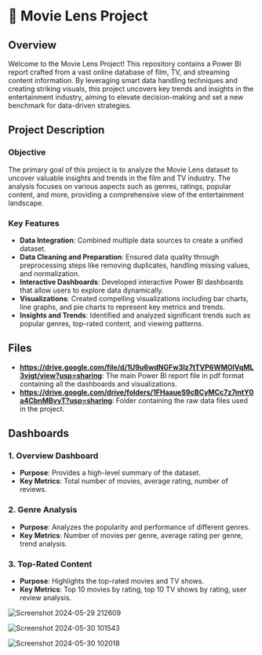 # 🎥 Movie Lens Project

## Overview
Welcome to the Movie Lens Project! This repository contains a Power BI report crafted from a vast online database of film, TV, and streaming content information. By leveraging smart data handling techniques and creating striking visuals, this project uncovers key trends and insights in the entertainment industry, aiming to elevate decision-making and set a new benchmark for data-driven strategies.

## Project Description
### Objective
The primary goal of this project is to analyze the Movie Lens dataset to uncover valuable insights and trends in the film and TV industry. The analysis focuses on various aspects such as genres, ratings, popular content, and more, providing a comprehensive view of the entertainment landscape.

### Key Features
- **Data Integration**: Combined multiple data sources to create a unified dataset.
- **Data Cleaning and Preparation**: Ensured data quality through preprocessing steps like removing duplicates, handling missing values, and normalization.
- **Interactive Dashboards**: Developed interactive Power BI dashboards that allow users to explore data dynamically.
- **Visualizations**: Created compelling visualizations including bar charts, line graphs, and pie charts to represent key metrics and trends.
- **Insights and Trends**: Identified and analyzed significant trends such as popular genres, top-rated content, and viewing patterns.

## Files
- **https://drive.google.com/file/d/1U9u6wdNGFw3Iz7tTVP6WMOlVqML3vjgt/view?usp=sharing**: The main Power BI report file in 
 pdf format containing all the dashboards and visualizations.
- **https://drive.google.com/drive/folders/1FHaaueS9cBCyMCc7z7mtY0a4CbnMBvyT?usp=sharing**: Folder containing the raw data files used in the project.

## Dashboards
### 1. Overview Dashboard
- **Purpose**: Provides a high-level summary of the dataset.
- **Key Metrics**: Total number of movies, average rating, number of reviews.

### 2. Genre Analysis
- **Purpose**: Analyzes the popularity and performance of different genres.
- **Key Metrics**: Number of movies per genre, average rating per genre, trend analysis.

### 3. Top-Rated Content
- **Purpose**: Highlights the top-rated movies and TV shows.
- **Key Metrics**: Top 10 movies by rating, top 10 TV shows by rating, user review analysis.

![Screenshot 2024-05-29 212609](https://github.com/Saurav60/DataAnalytics_projects-/assets/54544042/42435349-1a1a-4a12-b5bb-bf34e33aa4eb)

![Screenshot 2024-05-30 101543](https://github.com/Saurav60/DataAnalytics_projects-/assets/54544042/629a5b79-d1d8-4c66-9ee7-d9e9e73c3710)

![Screenshot 2024-05-30 102018](https://github.com/Saurav60/DataAnalytics_projects-/assets/54544042/db08551c-77b5-4e34-ae2a-fb1d5ec4dd75)
